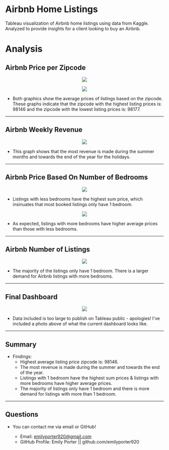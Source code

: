 # Airbnb Home Listings
Tableau visualization of Airbnb home listings using data from Kaggle. Analyzed to provide insights for a client looking to buy an Airbnb.

# Analysis

## Airbnb Price per Zipcode

<p align="center">
    <img
         src=Pictures/price_zipcode_bargraph.png
         >
    </p>

<p align="center">
    <img
         src=Pictures/price_zipcode_map.png
         >
    </p>

* Both graphics show the average prices of listings based on the zipcode. These graphs indicate that the zipcode with the highest listing prices is: 98146 and the zipcode with the lowest listing prices is: 98177. 

-----

## Airbnb Weekly Revenue

<p align="center">
    <img
         src=Pictures/revenue_2016_year.png
         >
    </p>

* This graph shows that the most revenue is made during the summer months and towards the end of the year for the holidays.

-----

## Airbnb Price Based On Number of Bedrooms

<p align="center">
    <img
         src=Pictures/sum_number_bedrooms.png
         >
    </p>

* Listings with less bedrooms have the highest sum price, which insinuates that most booked listings only have 1 bedroom.

<p align="center">
    <img
         src=Pictures/avg_number_bedrooms.png
         >
    </p>

* As expected, listings with more bedrooms have higher average prices than those with less bedrooms. 

-----

## Airbnb Number of Listings

<p align="center">
    <img
         src=Pictures/distinct_count_bedrooms.png
         >
    </p>

* The majority of the listings only have 1 bedroom. There is a larger demand for Airbnb listings with more bedrooms.

-----

## Final Dashboard

<p align="center">
    <img
         src=Pictures/dashboard_photo.png
         >
    </p>

* Data included is too large to publish on Tableau public - apologies! I've included a photo above of what the current dashboard looks like.

-----

## Summary

* Findings:
    * Highest average listing price zipcode is: 98146.
    * The most revenue is made during the summer and towards the end of the year.
    * Listings with 1 bedroom have the highest sum prices & listings with more bedrooms have higher average prices.
    * The majority of listings only have 1 bedroom and there is more demand for listings with more than 1 bedroom.

-----

## Questions

* You can contact me via email or GitHub!

    * Email: emilyporter920@gmail.com
    * GitHub Profile: Emily Porter || github.com/emilyporter920 